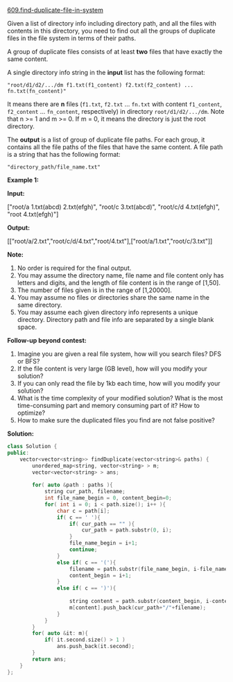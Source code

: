 [609.find-duplicate-file-in-system](https://leetcode.com/problems/find-duplicate-file-in-system/)  

Given a list of directory info including directory path, and all the files with contents in this directory, you need to find out all the groups of duplicate files in the file system in terms of their paths.

A group of duplicate files consists of at least **two** files that have exactly the same content.

A single directory info string in the **input** list has the following format:

`"root/d1/d2/.../dm f1.txt(f1_content) f2.txt(f2_content) ... fn.txt(fn_content)"`

It means there are **n** files (`f1.txt`, `f2.txt` ... `fn.txt` with content `f1_content`, `f2_content` ... `fn_content`, respectively) in directory `root/d1/d2/.../dm`. Note that n >= 1 and m >= 0. If m = 0, it means the directory is just the root directory.

The **output** is a list of group of duplicate file paths. For each group, it contains all the file paths of the files that have the same content. A file path is a string that has the following format:

`"directory_path/file_name.txt"`

**Example 1:**

  
**Input:**
  
\["root/a 1.txt(abcd) 2.txt(efgh)", "root/c 3.txt(abcd)", "root/c/d 4.txt(efgh)", "root 4.txt(efgh)"\]
  
**Output:**  
  
\[\["root/a/2.txt","root/c/d/4.txt","root/4.txt"\],\["root/a/1.txt","root/c/3.txt"\]\]
  

**Note:**

1.  No order is required for the final output.
2.  You may assume the directory name, file name and file content only has letters and digits, and the length of file content is in the range of \[1,50\].
3.  The number of files given is in the range of \[1,20000\].
4.  You may assume no files or directories share the same name in the same directory.
5.  You may assume each given directory info represents a unique directory. Directory path and file info are separated by a single blank space.

**Follow-up beyond contest:**

1.  Imagine you are given a real file system, how will you search files? DFS or BFS?
2.  If the file content is very large (GB level), how will you modify your solution?
3.  If you can only read the file by 1kb each time, how will you modify your solution?
4.  What is the time complexity of your modified solution? What is the most time-consuming part and memory consuming part of it? How to optimize?
5.  How to make sure the duplicated files you find are not false positive?  



**Solution:**  

```cpp
class Solution {
public:
    vector<vector<string>> findDuplicate(vector<string>& paths) {
        unordered_map<string, vector<string> > m;
        vector<vector<string> > ans;
        
        for( auto &path : paths ){
            string cur_path, filename;
            int file_name_begin = 0, content_begin=0;
            for( int i = 0; i < path.size(); i++ ){
                char c = path[i];
                if( c == ' '){
                    if( cur_path == "" ){
                        cur_path = path.substr(0, i);
                    }
                    file_name_begin = i+1;
                    continue;
                }
                else if( c == '('){
                    filename = path.substr(file_name_begin, i-file_name_begin);
                    content_begin = i+1;
                }
                else if( c == ')'){
                    
                    string content = path.substr(content_begin, i-content_begin);
                    m[content].push_back(cur_path+"/"+filename);
                }
            }
        }
        for( auto &it: m){
            if( it.second.size() > 1 )
                ans.push_back(it.second);
        }
        return ans;
    }
};
```
      